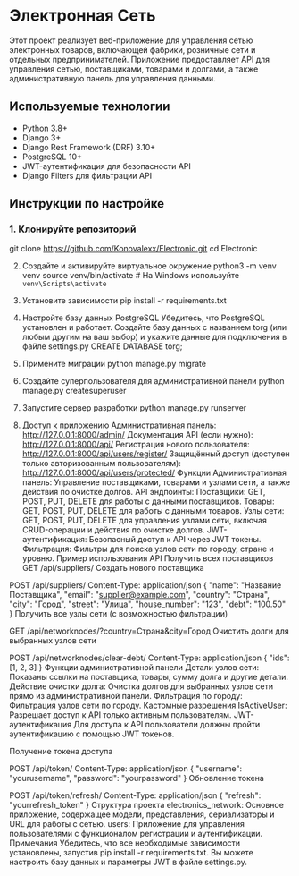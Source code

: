 # Электронная Сеть

Этот проект реализует веб-приложение для управления сетью электронных товаров, 
включающей фабрики, розничные сети и отдельных предпринимателей. Приложение 
предоставляет API для управления сетью, поставщиками, товарами и долгами, а 
также административную панель для управления данными.

## Используемые технологии

- Python 3.8+
- Django 3+
- Django Rest Framework (DRF) 3.10+
- PostgreSQL 10+
- JWT-аутентификация для безопасности API
- Django Filters для фильтрации API

## Инструкции по настройке

### 1. Клонируйте репозиторий

git clone https://github.com/Konovalexx/Electronic.git
cd Electronic

2. Создайте и активируйте виртуальное окружение
python3 -m venv venv
source venv/bin/activate  # На Windows используйте `venv\Scripts\activate`
3. Установите зависимости
pip install -r requirements.txt
4. Настройте базу данных PostgreSQL
Убедитесь, что PostgreSQL установлен и работает. Создайте базу данных с
названием torg (или любым другим на ваш выбор) и укажите данные для подключения
в файле settings.py
CREATE DATABASE torg;
5. Примените миграции
python manage.py migrate
6. Создайте суперпользователя для административной панели
python manage.py createsuperuser
7. Запустите сервер разработки
python manage.py runserver

8. Доступ к приложению
Административная панель: http://127.0.0.1:8000/admin/
Документация API (если нужно): http://127.0.0.1:8000/api/
Регистрация нового пользователя: http://127.0.0.1:8000/api/users/register/
Защищённый доступ (доступен только авторизованным пользователям): http://127.0.0.1:8000/api/users/protected/
Функции
Административная панель: Управление поставщиками, товарами и узлами сети, а 
также действия по очистке долгов.
API эндпоинты:
Поставщики: GET, POST, PUT, DELETE для работы с данными поставщиков.
Товары: GET, POST, PUT, DELETE для работы с данными товаров.
Узлы сети: GET, POST, PUT, DELETE для управления узлами сети, включая CRUD-операции и действия по очистке долгов.
JWT-аутентификация: Безопасный доступ к API через JWT токены.
Фильтрация: Фильтры для поиска узлов сети по городу, стране и уровню.
Пример использования API
Получить всех поставщиков
GET /api/suppliers/
Создать нового поставщика

POST /api/suppliers/
Content-Type: application/json
{
    "name": "Название Поставщика",
    "email": "supplier@example.com",
    "country": "Страна",
    "city": "Город",
    "street": "Улица",
    "house_number": "123",
    "debt": "100.50"
}
Получить все узлы сети (с возможностью фильтрации)

GET /api/networknodes/?country=Страна&city=Город
Очистить долги для выбранных узлов сети

POST /api/networknodes/clear-debt/
Content-Type: application/json
{
    "ids": [1, 2, 3]
}
Функции административной панели
Детали узлов сети: Показаны ссылки на поставщика, товары, сумму долга и другие
детали.
Действие очистки долга: Очистка долгов для выбранных узлов сети прямо из 
административной панели.
Фильтрация по городу: Фильтрация узлов сети по городу.
Кастомные разрешения
IsActiveUser: Разрешает доступ к API только активным пользователям.
JWT-аутентификация
Для доступа к API пользователи должны пройти аутентификацию с помощью JWT 
токенов.

Получение токена доступа

POST /api/token/
Content-Type: application/json
{
    "username": "yourusername",
    "password": "yourpassword"
}
Обновление токена

POST /api/token/refresh/
Content-Type: application/json
{
    "refresh": "yourrefresh_token"
}
Структура проекта
electronics_network: Основное приложение, содержащее модели, представления, 
сериализаторы и URL для работы с сетью.
users: Приложение для управления пользователями с функционалом регистрации и 
аутентификации.
Примечания
Убедитесь, что все необходимые зависимости установлены, запустив pip install -r requirements.txt.
Вы можете настроить базу данных и параметры JWT в файле settings.py.